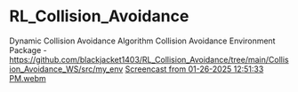 # RL_Collision_Avoidance
Dynamic Collision Avoidance Algorithm
Collision Avoidance Environment Package - https://github.com/blackjacket1403/RL_Collision_Avoidance/tree/main/Collision_Avoidance_WS/src/my_env
[Screencast from 01-26-2025 12:51:33 PM.webm](https://github.com/user-attachments/assets/766cb4af-af36-4674-a28c-eabc9def711f)
